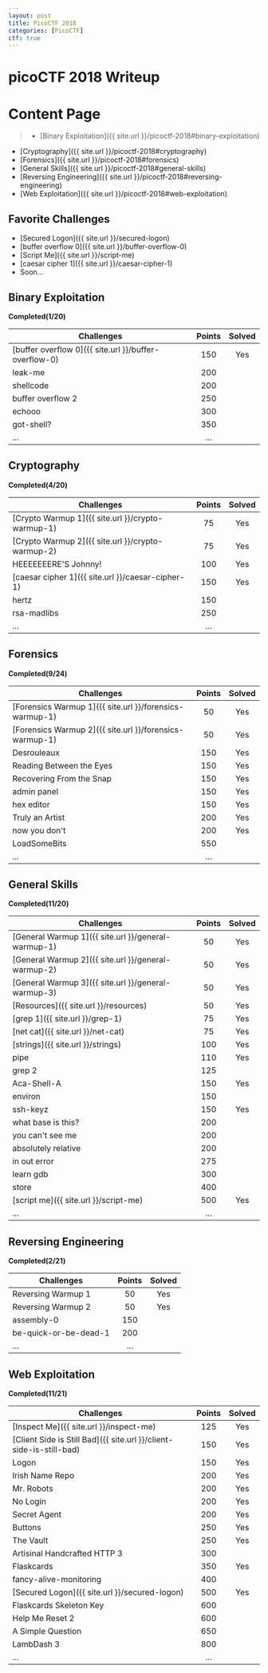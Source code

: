 ```yaml
---
layout: post
title: PicoCTF 2018
categories: [PicoCTF]
ctf: true
---
```


# picoCTF 2018 Writeup

# Content Page
> - [Binary Exploitation]({{ site.url }}/picoctf-2018#binary-exploitation)
 - [Cryptography]({{ site.url }}/picoctf-2018#cryptography)
 - [Forensics]({{ site.url }}/picoctf-2018#forensics)
 - [General Skills]({{ site.url }}/picoctf-2018#general-skills)
 - [Reversing Engineering]({{ site.url }}/picoctf-2018#reversing-engineering)
 - [Web Exploitation]({{ site.url }}/picoctf-2018#web-exploitation)

## Favorite Challenges
 - [Secured Logon]({{ site.url }}/secured-logon)
 - [buffer overflow 0]({{ site.url }}/buffer-overflow-0)
 - [Script Me]({{ site.url }}/script-me)
 - [caesar cipher 1]({{ site.url }}/caesar-cipher-1)
 - Soon...

## Binary Exploitation
**Completed(1/20)**

|Challenges|Points|Solved|
|-|:--:|:--:|
|[buffer overflow 0]({{ site.url }}/buffer-overflow-0)|150|Yes|
|leak-me|200||
|shellcode|200||
|buffer overflow 2|250||
|echooo|300||
|got-shell?|350||
|...| ...||

## Cryptography
**Completed(4/20)**

|Challenges|Points|Solved|
|-|:--:|:--:|
|[Crypto Warmup 1]({{ site.url }}/crypto-warmup-1)|75|Yes|
|[Crypto Warmup 2]({{ site.url }}/crypto-warmup-2)|75|Yes|
|HEEEEEEERE'S Johnny!|100|Yes|
|[caesar cipher 1]({{ site.url }}/caesar-cipher-1)|150|Yes|
|hertz|150||
|rsa-madlibs|250||
|...|...||

## Forensics
**Completed(9/24)**

|Challenges|Points|Solved|
|-|:--:|:--:|
|[Forensics Warmup 1]({{ site.url }}/forensics-warmup-1)|50|Yes|
|[Forensics Warmup 2]({{ site.url }}/forensics-warmup-1)|50|Yes|
|Desrouleaux|150|Yes|
|Reading Between the Eyes|150|Yes|
|Recovering From the Snap|150|Yes|
|admin panel|150|Yes|
|hex editor|150|Yes|
|Truly an Artist|200|Yes|
|now you don't|200|Yes|
|LoadSomeBits|550||
|...|...||


## General Skills
**Completed(11/20)**

|Challenges|Points|Solved|
|-|:--:|:--:|
|[General Warmup 1]({{ site.url }}/general-warmup-1)|50|Yes|
|[General Warmup 2]({{ site.url }}/general-warmup-2)|50|Yes|
|[General Warmup 3]({{ site.url }}/general-warmup-3)|50|Yes|
|[Resources]({{ site.url }}/resources)|50|Yes|
|[grep 1]({{ site.url }}/grep-1)|75|Yes|
|[net cat]({{ site.url }}/net-cat)|75|Yes|
|[strings]({{ site.url }}/strings)|100|Yes|
|pipe|110|Yes|
|grep 2|125||
|Aca-Shell-A|150|Yes|
|environ|150||
|ssh-keyz|150|Yes|
|what base is this?|200||
|you can't see me|200||
|absolutely relative|200||
|in out error|275||
|learn gdb|300||
|store|400||
|[script me]({{ site.url }}/script-me)|500|Yes|
|...|...||

## Reversing Engineering
**Completed(2/21)**

|Challenges|Points|Solved|
|-|:--:|:--:|
|Reversing Warmup 1|50|Yes|
|Reversing Warmup 2|50|Yes|
|assembly-0|150||
|be-quick-or-be-dead-1|200||
|...|...||


## Web Exploitation
**Completed(11/21)**

|Challenges|Points|Solved|
|-|:--:|:--:|
|[Inspect Me]({{ site.url }}/inspect-me)|125|Yes|
|[Client Side is Still Bad]({{ site.url }}/client-side-is-still-bad)|150|Yes|
|Logon|150|Yes|
|Irish Name Repo|200|Yes|
|Mr. Robots|200|Yes|
|No Login|200|Yes|
|Secret Agent|200|Yes|
|Buttons|250|Yes|
|The Vault|250|Yes|
|Artisinal Handcrafted HTTP 3|300||
|Flaskcards|350|Yes|
|fancy-alive-monitoring|400||
|[Secured Logon]({{ site.url }}/secured-logon)|500|Yes|
|Flaskcards Skeleton Key|600||
|Help Me Reset 2|600||
|A Simple Question|650||
|LambDash 3|800||
|...|...||

